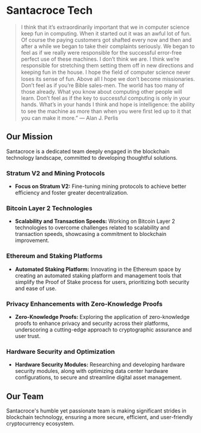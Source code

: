 # Santacroce Tech

> I think that it’s extraordinarily important that we in computer science keep fun in computing. When it started out it was an awful lot of fun. Of course the paying customers got shafted every now and then and after a while we began to take their complaints seriously. We began to feel as if we really were responsible for the successful error-free perfect use of these machines. I don’t think we are. I think we’re responsible for stretching them setting them off in new directions and keeping fun in the house. I hope the ﬁeld of computer science never loses its sense of fun. Above all I hope we don’t become missionaries. Don’t feel as if you’re Bible sales-men. The world has too many of those already. What you know about computing other people will learn. Don’t feel as if the key to successful computing is only in your hands. What’s in your hands I think and hope is intelligence: the ability to see the machine as more than when you were ﬁrst led up to it that you can make it more.” ― Alan J. Perlis

## Our Mission

Santacroce is a dedicated team deeply engaged in the blockchain technology landscape, committed to developing thoughtful solutions.

### Stratum V2 and Mining Protocols

- **Focus on Stratum V2:** Fine-tuning mining protocols to achieve better efficiency and foster greater decentralization.

### Bitcoin Layer 2 Technologies

- **Scalability and Transaction Speeds:** Working on Bitcoin Layer 2 technologies to overcome challenges related to scalability and transaction speeds, showcasing a commitment to blockchain improvement.

### Ethereum and Staking Platforms

- **Automated Staking Platform:** Innovating in the Ethereum space by creating an automated staking platform and management tools that simplify the Proof of Stake process for users, prioritizing both security and ease of use.

### Privacy Enhancements with Zero-Knowledge Proofs

- **Zero-Knowledge Proofs:** Exploring the application of zero-knowledge proofs to enhance privacy and security across their platforms, underscoring a cutting-edge approach to cryptographic assurance and user trust.

### Hardware Security and Optimization

- **Hardware Security Modules:** Researching and developing hardware security modules, along with optimizing data center hardware configurations, to secure and streamline digital asset management.

## Our Team

Santacroce's humble yet passionate team is making significant strides in blockchain technology, ensuring a more secure, efficient, and user-friendly cryptocurrency ecosystem.

